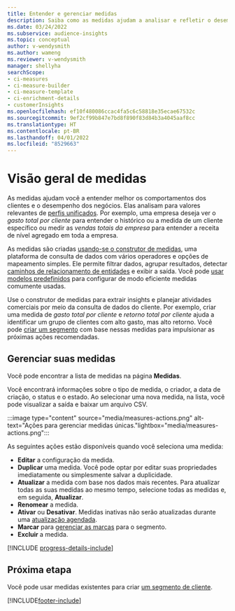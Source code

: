 ```yaml
---
title: Entender e gerenciar medidas
description: Saiba como as medidas ajudam a analisar e refletir o desempenho do seu negócio.
ms.date: 03/24/2022
ms.subservice: audience-insights
ms.topic: conceptual
author: v-wendysmith
ms.author: wameng
ms.reviewer: v-wendysmith
manager: shellyha
searchScope:
- ci-measures
- ci-measure-builder
- ci-measure-template
- ci-enrichment-details
- customerInsights
ms.openlocfilehash: ef10f480086ccac4fa5c6c58818e35ecae67532c
ms.sourcegitcommit: 9ef2cf99b847e7bd8f890f83d84b3a4045aaf8cc
ms.translationtype: HT
ms.contentlocale: pt-BR
ms.lasthandoff: 04/01/2022
ms.locfileid: "8529663"
---
```

# <a name="measures-overview"></a>Visão geral de medidas

As medidas ajudam você a entender melhor os comportamentos dos clientes e o desempenho dos negócios. Elas analisam para valores relevantes de [perfis unificados](data-unification.md). Por exemplo, uma empresa deseja ver o *gasto total por cliente* para entender o histórico ou a medida de um cliente específico ou medir as *vendas totais da empresa* para entender a receita de nível agregado em toda a empresa.  

As medidas são criadas [usando-se o construtor de medidas](measure-builder.md), uma plataforma de consulta de dados com vários operadores e opções de mapeamento simples. Ele permite filtrar dados, agrupar resultados, detectar [caminhos de relacionamento de entidades](relationships.md) e exibir a saída. Você pode [usar modelos predefinidos](measure-templates.md) para configurar de modo eficiente medidas comumente usadas.

Use o construtor de medidas para extrair insights e planejar atividades comerciais por meio da consulta de dados do cliente. Por exemplo, criar uma medida de *gasto total por cliente* e *retorno total por cliente* ajuda a identificar um grupo de clientes com alto gasto, mas alto retorno. Você pode [criar um segmento](segments.md) com base nessas medidas para impulsionar as próximas ações recomendadas.

## <a name="manage-your-measures"></a>Gerenciar suas medidas

Você pode encontrar a lista de medidas na página **Medidas**.

Você encontrará informações sobre o tipo de medida, o criador, a data de criação, o status e o estado. Ao selecionar uma nova medida, na lista, você pode visualizar a saída e baixar um arquivo CSV.

:::image type="content" source="media/measures-actions.png" alt-text="Ações para gerenciar medidas únicas."lightbox="media/measures-actions.png":::

As seguintes ações estão disponíveis quando você seleciona uma medida:

- **Editar** a configuração da medida.
- **Duplicar** uma medida. Você pode optar por editar suas propriedades imediatamente ou simplesmente salvar a duplicidade.
- **Atualizar** a medida com base nos dados mais recentes. Para atualizar todas as suas medidas ao mesmo tempo, selecione todas as medidas e, em seguida, **Atualizar**.
- **Renomear** a medida.
- **Ativar** ou **Desativar**. Medidas inativas não serão atualizadas durante uma [atualização agendada](system.md#schedule-tab).
- **Marcar** para [gerenciar as marcas](work-with-tags-columns.md#manage-tags) para o segmento.
- **Excluir** a medida.

[!INCLUDE [progress-details-include](../includes/progress-details-pane.md)]

## <a name="next-step"></a>Próxima etapa

Você pode usar medidas existentes para criar [um segmento de cliente](segments.md).

[!INCLUDE[footer-include](../includes/footer-banner.md)]
